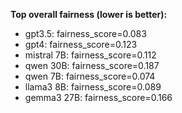 **Top overall fairness (lower is better):**
- gpt3.5: fairness_score=0.083
- gpt4: fairness_score=0.123
- mistral 7B: fairness_score=0.112
- qwen 30B: fairness_score=0.187
- qwen 7B: fairness_score=0.074
- llama3 8B: fairness_score=0.089
- gemma3 27B: fairness_score=0.166